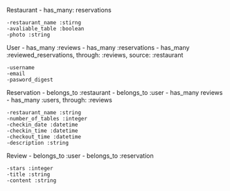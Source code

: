 Restaurant
    - has_many: reservations

    -restaurant_name :stirng
    -avaliable_table :boolean
    -photo :string 
    

User
    - has_many :reviews
    - has_many :reservations
    - has_many :reviewed_reservations, through: :reviews, source: :restaurant

    -username
    -email
    -pasword_digest

Reservation
    - belongs_to :restaurant
    - belongs_to :user
    - has_many reviews
    - has_many :users, through: :reviews

    -restaurant_name :string
    -number_of_tables :integer
    -checkin_date :datetime
    -checkin_time :datetime
    -checkout_time :datetime
    -description :string


Review 
    - belongs_to :user
    - belongs_to :reservation

    -stars :integer
    -title :string
    -content :string
